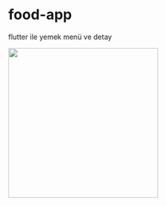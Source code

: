 # food-app
flutter ile yemek menü ve detay 


<img src="https://user-images.githubusercontent.com/48031373/209350360-78306ea2-4a8a-4f3b-914c-674260d67efd.gif" width="300">
